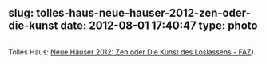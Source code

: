 slug: tolles-haus-neue-hauser-2012-zen-oder-die-kunst
date: 2012-08-01 17:40:47
type: photo
---

<a href="http://www.faz.net/aktuell/wirtschaft/immobilien/wohnen/neue-haeuser/neue-haeuser-2012-projekt-2-3-zen-oder-die-kunst-des-loslassens-11833297.html"><img src="{{@asset.url swerner/tumblr/2012-08-01-tolles-haus-neue-hauser-2012-zen-oder-die-kunst-87fa5b0943.jpeg}}" alt=""/></a>

Tolles Haus: [Neue Häuser 2012: Zen oder Die Kunst des Loslassens - FAZ](http://www.faz.net/aktuell/wirtschaft/immobilien/wohnen/neue-haeuser/neue-haeuser-2012-projekt-2-3-zen-oder-die-kunst-des-loslassens-11833297.html))
